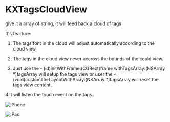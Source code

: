 KXTagsCloudView
===============

give it a array of string, it will feed back a cloud of tags

It's fearture:

1. The tags'font in the cloud will adjust automatically according to the cloud view.

2. The tags in the cloud view never accross the bounds of the could view.

3. Just use the - (id)initWithFrame:(CGRect)frame withTagsArray:(NSArray *)tagsArray will setup the tags view
    or user the - (void)customTheLayoutWithArray:(NSArray *)tagsArray will reset the tags view content.

4.It will listen the touch event on the tags.


![iPhone](TagsCloudView/iPhone1.png)

![iPad](TagsCloudView/ipad1.png)


[id]: TagsCloudView/iPhone1.png  "Optional title attribute"


[id]: TagsCloudView/ipad1.png  "Optional title attribute"
